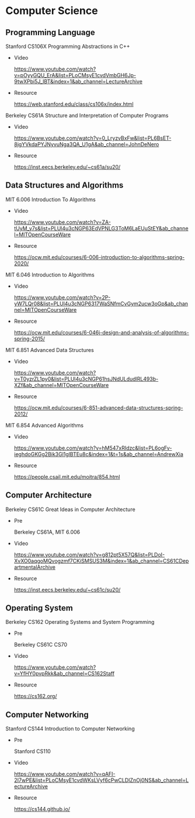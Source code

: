 # Computer Science

## Programming Language

Stanford CS106X Programming Abstractions in C++

- Video

    https://www.youtube.com/watch?v=pOyyGQU_ErA&list=PLoCMsyE1cvdVmbGH6Jp-9twXPbi5J_IBT&index=1&ab_channel=LectureArchive

- Resource

    https://web.stanford.edu/class/cs106x/index.html

Berkeley CS61A Structure and Interpretation of Computer Programs

- Video

    https://www.youtube.com/watch?v=0_LryzvBxFw&list=PL6BsET-8jgYVkdaPYJNyvuNga3QA_U1gA&ab_channel=JohnDeNero

- Resource

    https://inst.eecs.berkeley.edu/~cs61a/su20/

## Data Structures and Algorithms

MIT 6.006 Introduction To Algorithms

- Video

    https://www.youtube.com/watch?v=ZA-tUyM_y7s&list=PLUl4u3cNGP63EdVPNLG3ToM6LaEUuStEY&ab_channel=MITOpenCourseWare

- Resource

    https://ocw.mit.edu/courses/6-006-introduction-to-algorithms-spring-2020/

MIT 6.046 Introduction to Algorithms

- Video

    https://www.youtube.com/watch?v=2P-yW7LQr08&list=PLUl4u3cNGP6317WaSNfmCvGym2ucw3oGp&ab_channel=MITOpenCourseWare

- Resource

    https://ocw.mit.edu/courses/6-046j-design-and-analysis-of-algorithms-spring-2015/

MIT 6.851 Advanced Data Structures

- Video

    https://www.youtube.com/watch?v=T0yzrZL1py0&list=PLUl4u3cNGP61hsJNdULdudlRL493b-XZf&ab_channel=MITOpenCourseWare

- Resource

    https://ocw.mit.edu/courses/6-851-advanced-data-structures-spring-2012/

MIT 6.854 Advanced Algorithms

- Video

    https://www.youtube.com/watch?v=hM547xRIdzc&list=PL6ogFv-ieghdoGKGg2Bik3Gl1glBTEu8c&index=1&t=1s&ab_channel=AndrewXia

- Resource

    https://people.csail.mit.edu/moitra/854.html

## Computer Architecture

Berkeley CS61C Great Ideas in Computer Architecture

- Pre

    Berkeley CS61A, MIT 6.006

- Video

    https://www.youtube.com/watch?v=g812pt5X57Q&list=PLDoI-XvXO0aqgoMQvogzmf7CKiSMSUS3M&index=1&ab_channel=CS61CDepartmentalArchive

- Resource

    https://inst.eecs.berkeley.edu/~cs61c/su20/

## Operating System

Berkeley CS162 Operating Systems and System Programming

- Pre

    Berkeley CS61C CS70

- Video

    https://www.youtube.com/watch?v=YfHY0pvpRkk&ab_channel=CS162Staff

- Resource

    https://cs162.org/

## Computer Networking

Stanford CS144 Introduction to Computer Networking

- Pre

    Stanford CS110

- Video

    https://www.youtube.com/watch?v=qAFI-2I7wPE&list=PLoCMsyE1cvdWKsLVyf6cPwCLDIZnOj0NS&ab_channel=LectureArchive

- Resource

    https://cs144.github.io/